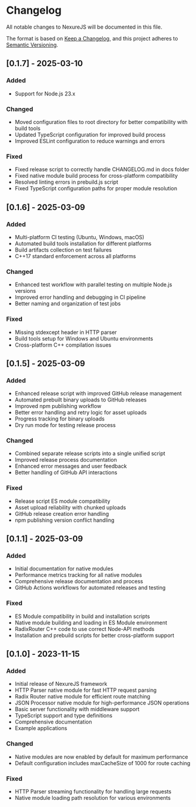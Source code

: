 # Changelog

All notable changes to NexureJS will be documented in this file.

The format is based on [Keep a Changelog](https://keepachangelog.com/en/1.0.0/),
and this project adheres to [Semantic Versioning](https://semver.org/spec/v2.0.0.html).

## [0.1.7] - 2025-03-10

### Added
- Support for Node.js 23.x

### Changed
- Moved configuration files to root directory for better compatibility with build tools
- Updated TypeScript configuration for improved build process
- Improved ESLint configuration to reduce warnings and errors

### Fixed
- Fixed release script to correctly handle CHANGELOG.md in docs folder
- Fixed native module build process for cross-platform compatibility
- Resolved linting errors in prebuild.js script
- Fixed TypeScript configuration paths for proper module resolution

## [0.1.6] - 2025-03-09

### Added
- Multi-platform CI testing (Ubuntu, Windows, macOS)
- Automated build tools installation for different platforms
- Build artifacts collection on test failures
- C++17 standard enforcement across all platforms

### Changed
- Enhanced test workflow with parallel testing on multiple Node.js versions
- Improved error handling and debugging in CI pipeline
- Better naming and organization of test jobs

### Fixed
- Missing stdexcept header in HTTP parser
- Build tools setup for Windows and Ubuntu environments
- Cross-platform C++ compilation issues

## [0.1.5] - 2025-03-09

### Added

- Enhanced release script with improved GitHub release management
- Automated prebuilt binary uploads to GitHub releases
- Improved npm publishing workflow
- Better error handling and retry logic for asset uploads
- Progress tracking for binary uploads
- Dry run mode for testing release process

### Changed

- Combined separate release scripts into a single unified script
- Improved release process documentation
- Enhanced error messages and user feedback
- Better handling of GitHub API interactions

### Fixed

- Release script ES module compatibility
- Asset upload reliability with chunked uploads
- GitHub release creation error handling
- npm publishing version conflict handling

## [0.1.1] - 2025-03-09

### Added

- Initial documentation for native modules
- Performance metrics tracking for all native modules
- Comprehensive release documentation and process
- GitHub Actions workflows for automated releases and testing

### Fixed

- ES Module compatibility in build and installation scripts
- Native module building and loading in ES Module environment
- RadixRouter C++ code to use correct Node-API methods
- Installation and prebuild scripts for better cross-platform support

## [0.1.0] - 2023-11-15

### Added

- Initial release of NexureJS framework
- HTTP Parser native module for fast HTTP request parsing
- Radix Router native module for efficient route matching
- JSON Processor native module for high-performance JSON operations
- Basic server functionality with middleware support
- TypeScript support and type definitions
- Comprehensive documentation
- Example applications

### Changed

- Native modules are now enabled by default for maximum performance
- Default configuration includes maxCacheSize of 1000 for route caching

### Fixed

- HTTP Parser streaming functionality for handling large requests
- Native module loading path resolution for various environments
